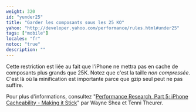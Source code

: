 ```yaml
---
weight: 320
id: "yunder25"
title: "Garder les composants sous les 25 KO"
yahoo: "http://developer.yahoo.com/performance/rules.html#under25"
tags: ["mobile"]
locales: "fr"
notoc: "true"
description: ""
---
```


Cette restriction est liée au fait que l'iPhone ne mettra pas en cache de composants plus grands que 25K. Notez que c'est la taille *non compressée*. C'est là où la minification est importante parce que gzip seul peut ne pas suffire.

Pour plus d'informations, consultez "[Performance Research, Part 5: iPhone Cacheability - Making it Stick](http://yuiblog.com/blog/2008/02/06/iphone-cacheability/)" par Wayne Shea et Tenni Theurer.